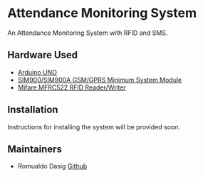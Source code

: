 # Attendance Monitoring System
An Attendance Monitoring System with RFID and SMS.

## Hardware Used
* [Arduino UNO](http://www.elexparts.com/arduino/boards/genuino-uno-rev3)
* [SIM900/SIM900A GSM/GPRS Minimum System Module](https://www.itead.cc/wiki/SIM900/SIM900A_GSM/GPRS_Minimum_System_Module)
* [Mifare MFRC522 RFID Reader/Writer](https://playground.arduino.cc/Learning/MFRC522)

## Installation
Instructions for installing the system will be provided soon.

## Maintainers
* Romualdo Dasig [Github](https://github.com/dasigr)